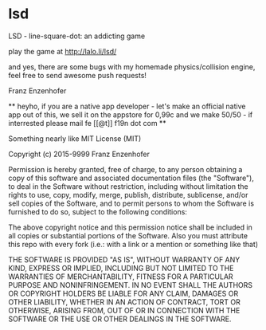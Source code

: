 # lsd
LSD - line-square-dot: an addicting game

play the game at http://lalo.li/lsd/

and yes, there are some bugs with my homemade physics/collision engine, feel free to send awesome push requests! 

Franz Enzenhofer

** heyho, if you are a native app developer - let's make an official native app out of this, we sell it on the appstore for 0,99c and we make 50/50 - if interrested please mail fe [[@t]] f19n dot com **



Something nearly like MIT License (MIT)

Copyright (c) 2015-9999 Franz Enzenhofer

Permission is hereby granted, free of charge, to any person obtaining a copy
of this software and associated documentation files (the "Software"), to deal
in the Software without restriction, including without limitation the rights
to use, copy, modify, merge, publish, distribute, sublicense, and/or sell
copies of the Software, and to permit persons to whom the Software is
furnished to do so, subject to the following conditions:

The above copyright notice and this permission notice shall be included in
all copies or substantial portions of the Software. Also you must attribute 
this repo with every fork (i.e.: with a link or a mention or something like that)

THE SOFTWARE IS PROVIDED "AS IS", WITHOUT WARRANTY OF ANY KIND, EXPRESS OR
IMPLIED, INCLUDING BUT NOT LIMITED TO THE WARRANTIES OF MERCHANTABILITY,
FITNESS FOR A PARTICULAR PURPOSE AND NONINFRINGEMENT. IN NO EVENT SHALL THE
AUTHORS OR COPYRIGHT HOLDERS BE LIABLE FOR ANY CLAIM, DAMAGES OR OTHER
LIABILITY, WHETHER IN AN ACTION OF CONTRACT, TORT OR OTHERWISE, ARISING FROM,
OUT OF OR IN CONNECTION WITH THE SOFTWARE OR THE USE OR OTHER DEALINGS IN
THE SOFTWARE.
